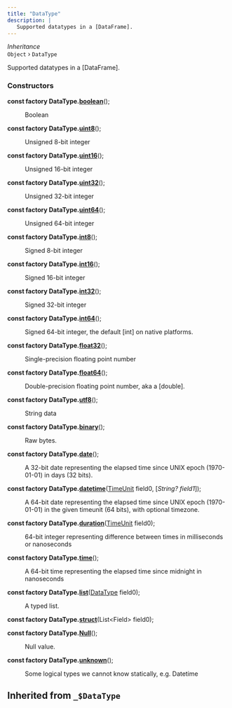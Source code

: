 ```yaml
---
title: "DataType"
description: |
   Supported datatypes in a [DataFrame].
---
```

*Inheritance*  
<code>Object</code> &rsaquo;
 `DataType`

 Supported datatypes in a [DataFrame].

### Constructors
<dl>
<dt>

<span class="dart-code"><strong>const factory DataType.[boolean](boolean)</strong>();</span>
</dt>
<dd>

 Boolean
</dd>
<dt>

<span class="dart-code"><strong>const factory DataType.[uint8](uint8)</strong>();</span>
</dt>
<dd>

 Unsigned 8-bit integer
</dd>
<dt>

<span class="dart-code"><strong>const factory DataType.[uint16](uint16)</strong>();</span>
</dt>
<dd>

 Unsigned 16-bit integer
</dd>
<dt>

<span class="dart-code"><strong>const factory DataType.[uint32](uint32)</strong>();</span>
</dt>
<dd>

 Unsigned 32-bit integer
</dd>
<dt>

<span class="dart-code"><strong>const factory DataType.[uint64](uint64)</strong>();</span>
</dt>
<dd>

 Unsigned 64-bit integer
</dd>
<dt>

<span class="dart-code"><strong>const factory DataType.[int8](int8)</strong>();</span>
</dt>
<dd>

 Signed 8-bit integer
</dd>
<dt>

<span class="dart-code"><strong>const factory DataType.[int16](int16)</strong>();</span>
</dt>
<dd>

 Signed 16-bit integer
</dd>
<dt>

<span class="dart-code"><strong>const factory DataType.[int32](int32)</strong>();</span>
</dt>
<dd>

 Signed 32-bit integer
</dd>
<dt>

<span class="dart-code"><strong>const factory DataType.[int64](int64)</strong>();</span>
</dt>
<dd>

 Signed 64-bit integer, the default [int] on native platforms.
</dd>
<dt>

<span class="dart-code"><strong>const factory DataType.[float32](float32)</strong>();</span>
</dt>
<dd>

 Single-precision floating point number
</dd>
<dt>

<span class="dart-code"><strong>const factory DataType.[float64](float64)</strong>();</span>
</dt>
<dd>

 Double-precision floating point number, aka a [double].
</dd>
<dt>

<span class="dart-code"><strong>const factory DataType.[utf8](utf8)</strong>();</span>
</dt>
<dd>

 String data
</dd>
<dt>

<span class="dart-code"><strong>const factory DataType.[binary](binary)</strong>();</span>
</dt>
<dd>

 Raw bytes.
</dd>
<dt>

<span class="dart-code"><strong>const factory DataType.[date](date)</strong>();</span>
</dt>
<dd>

 A 32-bit date representing the elapsed time since UNIX epoch (1970-01-01)
 in days (32 bits).
</dd>
<dt>

<span class="dart-code"><strong>const factory DataType.[datetime](datetime)</strong>(<span class="nobr">[TimeUnit] field0</span>, [<i><span class="nobr">String? field1</span></i>]);</span>
</dt>
<dd>

 A 64-bit date representing the elapsed time since UNIX epoch (1970-01-01)
 in the given timeunit (64 bits), with optional timezone.
</dd>
<dt>

<span class="dart-code"><strong>const factory DataType.[duration](duration)</strong>(<span class="nobr">[TimeUnit] field0</span>);</span>
</dt>
<dd>

 64-bit integer representing difference between times in milliseconds or nanoseconds
</dd>
<dt>

<span class="dart-code"><strong>const factory DataType.[time](time)</strong>();</span>
</dt>
<dd>

 A 64-bit time representing the elapsed time since midnight in nanoseconds
</dd>
<dt>

<span class="dart-code"><strong>const factory DataType.[list](list)</strong>(<span class="nobr">[DataType] field0</span>);</span>
</dt>
<dd>

 A typed list.
</dd>
<dt>

<span class="dart-code"><strong>const factory DataType.[struct](struct)</strong>(<span class="nobr">List\<Field> field0</span>);</span>
</dt>
<dt>

<span class="dart-code"><strong>const factory DataType.[Null](Null)</strong>();</span>
</dt>
<dd>

 Null value.
</dd>
<dt>

<span class="dart-code"><strong>const factory DataType.[unknown](unknown)</strong>();</span>
</dt>
<dd>

 Some logical types we cannot know statically, e.g. Datetime
</dd>
</dl>



## Inherited from `_$DataType`

[TimeUnit]: /reference/enums/timeunit
[DataType]: /reference/classes/datatype